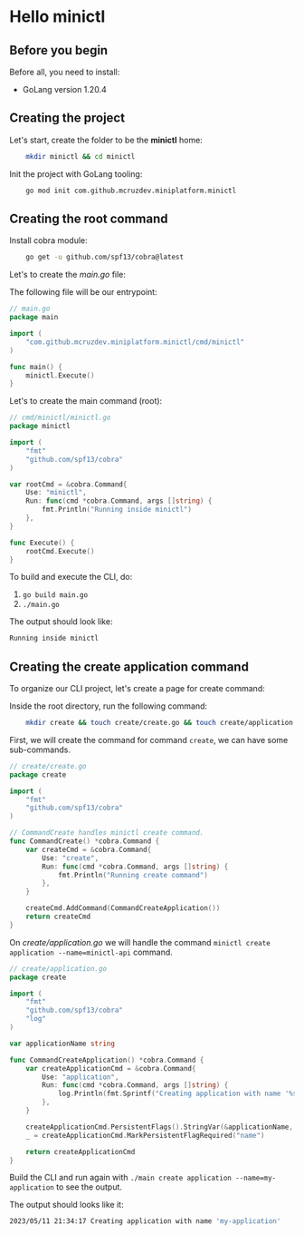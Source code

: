 # Hello minictl

## Before you begin

Before all, you need to install:

- GoLang version 1.20.4

## Creating the project

Let's start, create the folder to be the **minictl** home:

```sh
    mkdir minictl && cd minictl
```

Init the project with GoLang tooling:

```sh
    go mod init com.github.mcruzdev.miniplatform.minictl
```

## Creating the root command
Install cobra module:

```sh
    go get -u github.com/spf13/cobra@latest
```

Let's to create the *main.go* file:

The following file will be our entrypoint:

```go
// main.go
package main

import (
	"com.github.mcruzdev.miniplatform.minictl/cmd/minictl"
)

func main() {
	minictl.Execute()
}
```

Let's to create the main command (root):

```go
// cmd/minictl/minictl.go
package minictl

import (
	"fmt"
	"github.com/spf13/cobra"
)

var rootCmd = &cobra.Command{
	Use: "minictl",
	Run: func(cmd *cobra.Command, args []string) {
		fmt.Println("Running inside minictl")
	},
}

func Execute() {
	rootCmd.Execute()
}
```

To build and execute the CLI, do:

1. `go build main.go`
2. `./main.go`

The output should look like:

```sh
Running inside minictl
```

## Creating the **create application** command

To organize our CLI project, let's create a page for create command:

Inside the root directory, run the following command:

```sh
    mkdir create && touch create/create.go && touch create/application.go

```

First, we will create the command for command `create`, we can have some sub-commands.

```go
// create/create.go
package create

import (
	"fmt"
	"github.com/spf13/cobra"
)

// CommandCreate handles minictl create command.
func CommandCreate() *cobra.Command {
	var createCmd = &cobra.Command{
		Use: "create",
		Run: func(cmd *cobra.Command, args []string) {
			fmt.Println("Running create command")
		},
	}

	createCmd.AddCommand(CommandCreateApplication())
	return createCmd
}
```

On *create/application.go* we will handle the command `minictl create application --name=minictl-api` command.

```go
// create/application.go
package create

import (
	"fmt"
	"github.com/spf13/cobra"
	"log"
)

var applicationName string

func CommandCreateApplication() *cobra.Command {
	var createApplicationCmd = &cobra.Command{
		Use: "application",
		Run: func(cmd *cobra.Command, args []string) {
			log.Println(fmt.Sprintf("Creating application with name '%s'", applicationName))
		},
	}

	createApplicationCmd.PersistentFlags().StringVar(&applicationName, "name", "", "--name=application-name")
	_ = createApplicationCmd.MarkPersistentFlagRequired("name")

	return createApplicationCmd
}
```

Build the CLI and run again with `./main create application --name=my-application` to see the output.

The output should looks like it:

```sh
2023/05/11 21:34:17 Creating application with name 'my-application'
```


